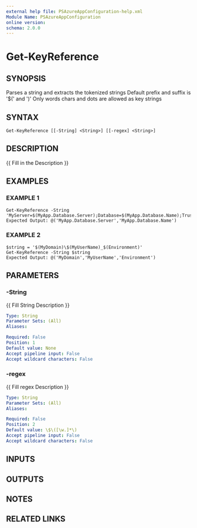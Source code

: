 ```yaml
---
external help file: PSAzureAppConfiguration-help.xml
Module Name: PSAzureAppConfiguration
online version:
schema: 2.0.0
---
```


# Get-KeyReference

## SYNOPSIS
Parses a string and extracts the tokenized strings
Default prefix and suffix is '$(' and ')'
Only words chars and dots are allowed as key strings

## SYNTAX

```
Get-KeyReference [[-String] <String>] [[-regex] <String>]
```

## DESCRIPTION
{{ Fill in the Description }}

## EXAMPLES

### EXAMPLE 1
```
Get-KeyReference -String 'MyServer=$(MyApp.Database.Server);Database=$(MyApp.Database.Name);Trusted_Connection=Yes'
Expected Output: @('MyApp.Database.Server','MyApp.Database.Name')
```

### EXAMPLE 2
```
$string = '$(MyDomain)\$(MyUserName)_$(Environment)'
Get-KeyReference -String $string
Expected Output: @('MyDomain','MyUserName','Environment')
```

## PARAMETERS

### -String
{{ Fill String Description }}

```yaml
Type: String
Parameter Sets: (All)
Aliases:

Required: False
Position: 1
Default value: None
Accept pipeline input: False
Accept wildcard characters: False
```

### -regex
{{ Fill regex Description }}

```yaml
Type: String
Parameter Sets: (All)
Aliases:

Required: False
Position: 2
Default value: \$\([\w.]*\)
Accept pipeline input: False
Accept wildcard characters: False
```

## INPUTS

## OUTPUTS

## NOTES

## RELATED LINKS
